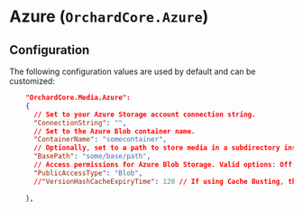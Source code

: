 # Azure (`OrchardCore.Azure`)

## Configuration

The following configuration values are used by default and can be customized:

```json
    "OrchardCore.Media.Azure":
    {
      // Set to your Azure Storage account connection string.
      "ConnectionString": "", 
      // Set to the Azure Blob container name.
      "ContainerName": "somecontainer",
      // Optionally, set to a path to store media in a subdirectory inside your container.
      "BasePath": "some/base/path", 
      // Access permissions for Azure Blob Storage. Valid options: Off, Container, Blob. Defaults to Blob.
      "PublicAccessType": "Blob",
      //"VersionHashCacheExpiryTime": 120 // If using Cache Busting, the time to expire the Blob ContentMD5 File Version Hash from memory cache, in minutes, defaults to 2 hours.
    
    },

```
